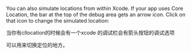  You can also simulate locations from within Xcode. If your app uses Core Location, the bar at the top of the debug area gets an arrow icon. Click on that icon to change the simulated location:

当你有cllocation的时候会有一个xcode 的调试栏会有箭头按钮的调试选项

可以用来切换定位的地方。

